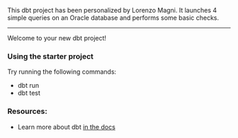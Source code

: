 This dbt project has been personalized by Lorenzo Magni. It launches 4 simple queries on an Oracle database and performs some basic checks.

---

Welcome to your new dbt project!

### Using the starter project

Try running the following commands:

- dbt run
- dbt test

### Resources:

- Learn more about dbt [in the docs](https://docs.getdbt.com/docs/introduction)
